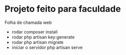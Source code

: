 # Projeto feito para faculdade

Folha de chamada web

- rodar composer install
- rodar php artisan key:generate
- rodar php artisan migrate
- iniciar o servidor php artisan serve
